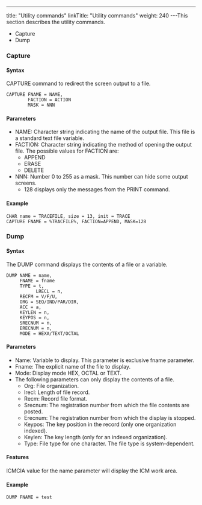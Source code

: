 ---
title: "Utility commands"
linkTitle: "Utility commands"
weight: 240
---This section describes the utility commands.

- Capture
- Dump

### Capture

#### Syntax

CAPTURE command to redirect the screen output to a file.

```
CAPTURE FNAME = NAME,
        FACTION = ACTION
        MASK = NNN
```

#### Parameters

- NAME: Character string indicating the name of the output file. This file is a standard text file variable.
- FACTION: Character string indicating the method of opening the output file. The possible values ​​for FACTION are:
    -   APPEND
    -   ERASE
    -   DELETE
- NNN: Number 0 to 255 as a mask. This number can hide some output screens.
    -   128 displays only the messages from the PRINT command.

#### Example

```
CHAR name = TRACEFILE, size = 13, init = TRACE
CAPTURE FNAME = %TRACFILE%, FACTION=APPEND, MASK=128
```

### Dump

#### Syntax

The DUMP command displays the contents of a file or a variable.

```
DUMP NAME = name,
     FNAME = fname
     TYPE = t,
           LRECL = n,
     RECFM = V/F/U,
     ORG = SEQ/IND/PAR/DIR,
     ACC = a,
     KEYLEN = n,
     KEYPOS = n,
     SRECNUM = n,
     ERECNUM = n,
     MODE = HEXA/TEXT/OCTAL
```

#### Parameters

- Name: Variable to display. This parameter is exclusive fname parameter.
- Fname: The explicit name of the file to display.
- Mode: Display mode HEX, OCTAL or TEXT.
- The following parameters can only display the contents of a file.
    -   Org: File organization.
    -   lrecl: Length of file record.
    -   Recm: Record file format.
    -   Srecnum: The registration number from which the file contents are posted.
    -   Erecnum: The registration number from which the display is stopped.
    -   Keypos: The key position in the record (only one organization indexed).
    -   Keylen: The key length (only for an indexed organization).
    -   Type: File type for one character. The file type is system-dependent.

#### Features

ICMCIA value for the name parameter will display the ​​ICM work area.

#### Example

```
DUMP FNAME = test
```

